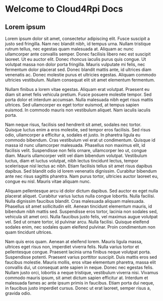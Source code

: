 # Welcome to Cloud4Rpi Docs

## Lorem ipsum

Lorem ipsum dolor sit amet, consectetur adipiscing elit. Fusce suscipit a justo sed fringilla. Nam nec blandit nibh, id tempus urna. Nullam tristique rutrum tellus, nec egestas quam malesuada at. Aliquam ac nunc ullamcorper ante convallis semper. Donec facilisis libero nec est suscipit laoreet. Ut eu auctor elit. Donec rhoncus iaculis purus quis congue. Ut volutpat massa non dolor porta fringilla. Mauris vulputate mi felis, nec fermentum dolor placerat sed. Donec blandit mattis ante, id ultrices diam venenatis ac. Donec molestie purus et ultricies egestas. Aliquam commodo ultricies vestibulum. Nullam consequat elit sit amet elementum fermentum.

Nullam finibus a lorem vitae egestas. Aliquam erat volutpat. Praesent eu diam sit amet felis vehicula pretium. Fusce posuere molestie tempor. Sed porta dolor et interdum accumsan. Nulla malesuada nibh eget risus mattis ultrices. Sed ullamcorper ex eget tortor euismod, at tempus sapien euismod. In commodo mauris non vestibulum aliquet. Nam iaculis iaculis porta.

Nam neque risus, facilisis sed hendrerit sit amet, sodales nec tortor. Quisque luctus enim a eros molestie, sed tempor eros facilisis. Sed risus odio, ullamcorper a efficitur a, sodales et justo. In pharetra ligula eu commodo bibendum. Cras vestibulum vel erat ut condimentum. Quisque id massa id nunc ullamcorper malesuada. Phasellus non maximus elit, id facilisis velit. Suspendisse non felis ornare, ullamcorper leo ut, congue diam. Mauris ullamcorper velit vel diam bibendum volutpat. Vestibulum luctus, diam et luctus volutpat, nibh lectus tincidunt lectus, tempor scelerisque nisl lectus ac nibh. Etiam facilisis tellus sit amet risus dapibus dapibus. Sed blandit odio id lorem venenatis dignissim. Curabitur bibendum ante nec risus sagittis pharetra. Nam purus tortor, ultricies auctor laoreet eu, congue eu nisl. Mauris vitae aliquam nunc.

Aliquam pellentesque arcu id dolor dictum dapibus. Sed auctor ex eget nulla placerat aliquet. Curabitur varius luctus nulla congue lobortis. Nulla facilisi. Nulla dignissim faucibus blandit. Cras malesuada aliquam malesuada. Phasellus sit amet sollicitudin elit. Aenean tincidunt elementum mauris, id bibendum nibh mattis sed. Suspendisse eros tortor, lacinia non sodales sed, vehicula sit amet orci. Nulla faucibus justo felis, vel maximus augue volutpat vel. Sed ut ornare tortor, id pulvinar arcu. Nulla facilisi. Quisque eleifend sodales enim, nec sodales quam eleifend pulvinar. Proin condimentum non quam tincidunt ultrices.

Nam quis eros quam. Aenean at eleifend lorem. Mauris ligula massa, ultrices eget risus non, imperdiet viverra felis. Nulla varius tortor et pellentesque congue. Praesent lacinia urna finibus neque volutpat porta. Suspendisse potenti. Praesent varius porttitor suscipit. Duis mattis eros sed faucibus molestie. Mauris mollis, eros vitae elementum pharetra, massa elit convallis dui, ut consequat ante sapien in neque. Donec nec egestas felis. Nullam justo orci, lobortis a neque tristique, vestibulum viverra nisi. Vivamus commodo mauris ipsum, sit amet dictum sapien efficitur at. Interdum et malesuada fames ac ante ipsum primis in faucibus. Etiam porta dui neque, in faucibus justo imperdiet cursus. Donec ut erat laoreet, semper risus a, gravida odio.